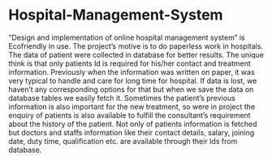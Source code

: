 # Hospital-Management-System
“Design and implementation of online hospital management system” is Ecofriendly in use. The project’s motive is to do paperless work in hospitals. The
data of patient were collected in database for better results. The unique think is
that only patients Id is required for his/her contact and treatment information.
Previously when the information was written on paper, it was very typical to
handle and care for long time for hospital. If data is lost, we haven’t any
corresponding options for that but when we save the data on database tables
we easily fetch it. Sometimes the patient’s previous information is also
important for the new treatment, so were in project the enquiry of patients is
also available to fulfill the consultant’s requirement about the history of the
patient. Not only of patients information is fetched but doctors and staffs
information like their contact details, salary, joining date, duty time,
qualification etc. are available through their Ids from database. 
